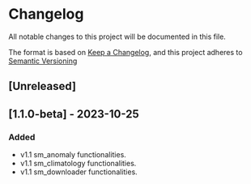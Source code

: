 # Changelog

All notable changes to this project will be documented in this file. 

The format is based on [Keep a Changelog](https://keepachangelog.com/en/1.0.0/),
and this project adheres to [Semantic Versioning](https://semver.org/spec/v2.0.0.html)

## [Unreleased]

## [1.1.0-beta] - 2023-10-25
### Added
- v1.1 sm_anomaly functionalities.
- v1.1 sm_climatology functionalities.
- v1.1 sm_downloader functionalities.